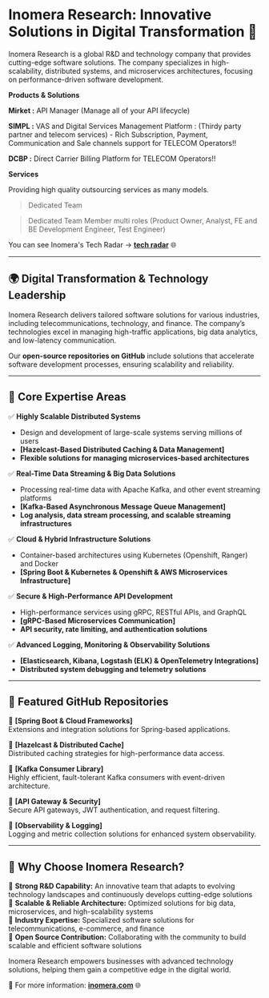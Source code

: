 # **Inomera Research: Innovative Solutions in Digital Transformation** 🚀  

Inomera Research is a global R&D and technology company that provides cutting-edge software solutions. The company specializes in high-scalability, distributed systems, and microservices architectures, focusing on performance-driven software development.

**Products & Solutions**

**Mirket :** API Manager (Manage all of your API lifecycle)

**SIMPL  :** VAS and Digital Services Management Platform : (Thirdy party partner and telecom services) - Rich Subscription, Payment, Communication and Sale channels support for TELECOM Operators!! 

**DCBP   :** Direct Carrier Billing Platform for TELECOM Operators!! 

**Services**

Providing high quality outsourcing services as many models.

> Dedicated Team

> Dedicated Team Member multi roles (Product Owner, Analyst, FE and BE Development Engineer, Test Engineer)

You can see Inomera's Tech Radar -> **[tech radar](https://inomera.github.io/tech-radar/)** 🌐

---

## **🌍 Digital Transformation & Technology Leadership**  
Inomera Research delivers tailored software solutions for various industries, including telecommunications, technology, and finance. The company’s technologies excel in managing high-traffic applications, big data analytics, and low-latency communication.  

Our **open-source repositories on GitHub** include solutions that accelerate software development processes, ensuring scalability and reliability.  

---

## **🔹 Core Expertise Areas**  

✅ **Highly Scalable Distributed Systems**  
- Design and development of large-scale systems serving millions of users  
- **[Hazelcast-Based Distributed Caching & Data Management]** 
- **Flexible solutions for managing microservices-based architectures**  

✅ **Real-Time Data Streaming & Big Data Solutions**  
- Processing real-time data with Apache Kafka, and other event streaming platforms  
- **[Kafka-Based Asynchronous Message Queue Management]**  
- **Log analysis, data stream processing, and scalable streaming infrastructures**  

✅ **Cloud & Hybrid Infrastructure Solutions**  
- Container-based architectures using Kubernetes (Openshift, Ranger) and Docker  
- **[Spring Boot & Kubernetes & Openshift & AWS Microservices Infrastructure]**   

✅ **Secure & High-Performance API Development**  
- High-performance services using gRPC, RESTful APIs, and GraphQL  
- **[gRPC-Based Microservices Communication]**  
- **API security, rate limiting, and authentication solutions**  

✅ **Advanced Logging, Monitoring & Observability Solutions**  
- **[Elasticsearch, Kibana, Logstash (ELK) & OpenTelemetry Integrations]**  
- **Distributed system debugging and telemetry solutions**  

---

## **📂 Featured GitHub Repositories**  

🔹 **[Spring Boot & Cloud Frameworks]**  
Extensions and integration solutions for Spring-based applications.  

🔹 **[Hazelcast & Distributed Cache]**  
Distributed caching strategies for high-performance data access.  

🔹 **[Kafka Consumer Library]**  
Highly efficient, fault-tolerant Kafka consumers with event-driven architecture.  

🔹 **[API Gateway & Security]**  
Secure API gateways, JWT authentication, and request filtering.  

🔹 **[Observability & Logging]**  
Logging and metric collection solutions for enhanced system observability.  

---

## **🚀 Why Choose Inomera Research?**  

🔹 **Strong R&D Capability:** An innovative team that adapts to evolving technology landscapes and continuously develops cutting-edge solutions  
🔹 **Scalable & Reliable Architecture:** Optimized solutions for big data, microservices, and high-scalability systems  
🔹 **Industry Expertise:** Specialized software solutions for telecommunications, e-commerce, and finance  
🔹 **Open Source Contribution:** Collaborating with the community to build scalable and efficient software solutions  

Inomera Research empowers businesses with advanced technology solutions, helping them gain a competitive edge in the digital world.  

📌 For more information: **[inomera.com](https://www.inomera.com)** 🌐
